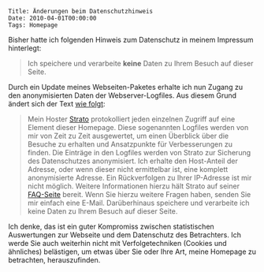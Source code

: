 	Title: Änderungen beim Datenschutzhinweis
	Date: 2010-04-01T00:00:00
	Tags: Homepage

Bisher hatte ich folgenden Hinweis zum Datenschutz in meinem Impressum
hinterlegt:

> Ich speichere und verarbeite **keine** Daten zu Ihrem Besuch auf
> dieser Seite.

Durch ein Update meines Webseiten-Paketes erhalte ich nun Zugang zu den
anonymisierten Daten der Webserver-Logfiles. Aus diesem Grund ändert
sich der Text [wie folgt](kontakt.html):

> Mein Hoster [Strato](http://www.strato.de) protokolliert jeden
> einzelnen Zugriff auf eine Element dieser Homepage. Diese sogenannten
> Logfiles werden von mir von Zeit zu Zeit ausgewertet, um einen
> Überblick über die Besuche zu erhalten und Ansatzpunkte für
> Verbesserungen zu finden. Die Einträge in den Logfiles werden von
> Strato zur Sicherung des Datenschutzes anonymisiert. Ich erhalte den
> Host-Anteil der Adresse, oder wenn dieser nicht ermittelbar ist, eine
> komplett anonymisierte Adresse. Ein Rückverfolgen zu Ihrer IP-Adresse
> ist mir nicht möglich. Weitere Informationen hierzu hält Strato auf
> seiner
> [FAQ-Seite](http://strato-faq.de/view.php4?articleid=718&extern=1)
> bereit. Wenn Sie hierzu weitere Fragen haben, senden Sie mir einfach
> eine E-Mail. Darüberhinaus speichere und verarbeite ich keine Daten zu
> Ihrem Besuch auf dieser Seite.

Ich denke, das ist ein guter Kompromiss zwischen statistischen
Auswertungen zur Webseite und dem Datenschutz des Betrachters. Ich werde
Sie auch weiterhin nicht mit Verfolgetechniken (Cookies und ähnliches)
belästigen, um etwas über Sie oder Ihre Art, meine Homepage zu
betrachten, herauszufinden.

